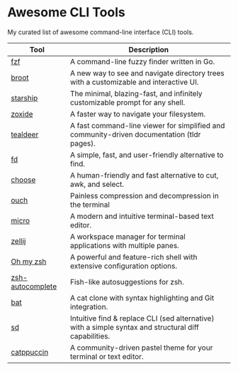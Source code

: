 # Awesome CLI Tools

My curated list of awesome command-line interface (CLI) tools.

| Tool                | Description                                                                                   |
|---------------------|-----------------------------------------------------------------------------------------------|
| [fzf](https://github.com/junegunn/fzf) | A command-line fuzzy finder written in Go.                                                |
| [broot](https://github.com/Canop/broot) | A new way to see and navigate directory trees with a customizable and interactive UI.       |
| [starship](https://github.com/starship/starship) | The minimal, blazing-fast, and infinitely customizable prompt for any shell.                 |
| [zoxide](https://github.com/ajeetdsouza/zoxide) | A faster way to navigate your filesystem.                                                    |
| [tealdeer](https://github.com/dbrgn/tealdeer) | A fast command-line viewer for simplified and community-driven documentation (tldr pages).  |
| [fd](https://github.com/sharkdp/fd) | A simple, fast, and user-friendly alternative to find.                                      |
| [choose](https://github.com/theryangeary/choose) | A human-friendly and fast alternative to cut, awk, and select.                                |
| [ouch](https://github.com/ouch-org/ouch) | Painless compression and decompression in the terminal                                            |
| [micro](https://github.com/zyedidia/micro) | A modern and intuitive terminal-based text editor.                                          |
| [zellij](https://github.com/zellij-org/zellij) | A workspace manager for terminal applications with multiple panes.                           |
| [Oh my zsh](https://ohmyz.sh/)| A powerful and feature-rich shell with extensive configuration options.                       |
| [zsh-autocomplete](https://github.com/zsh-users/zsh-autosuggestions) | Fish-like autosuggestions for zsh.                                                           |
| [bat](https://github.com/sharkdp/bat) | A cat clone with syntax highlighting and Git integration.                                    |
| [sd](https://github.com/chmln/sd) | Intuitive find & replace CLI (sed alternative) with a simple syntax and structural diff capabilities. |
| [catppuccin](https://github.com/catppuccin/catppuccin) | A community-driven pastel theme for your terminal or text editor.      |

